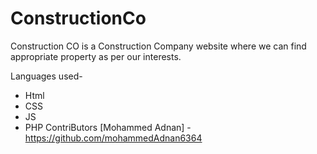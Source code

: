 # ConstructionCo 
Construction CO is a Construction Company website where we can find appropriate property as per our interests.

Languages used-
* Html
* CSS
* JS
* PHP
ContriButors
[Mohammed Adnan] - https://github.com/mohammedAdnan6364
